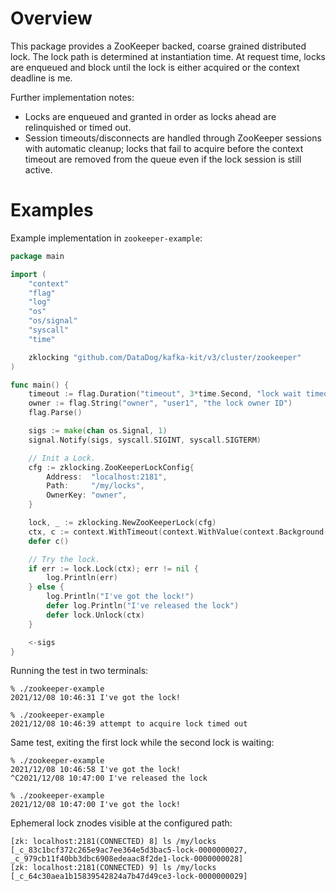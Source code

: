 # Overview

This package provides a ZooKeeper backed, coarse grained distributed lock. The lock path is determined at instantiation time. At request time, locks are enqueued and block until the lock is either acquired or the context deadline is me.

Further implementation notes:
- Locks are enqueued and granted in order as locks ahead are relinquished or timed out.
- Session timeouts/disconnects are handled through ZooKeeper sessions with automatic cleanup; locks that fail to acquire before the context timeout are removed from the queue even if the lock session is still active.

# Examples

Example implementation in `zookeeper-example`:

```go
package main

import (
	"context"
	"flag"
	"log"
	"os"
	"os/signal"
	"syscall"
	"time"

	zklocking "github.com/DataDog/kafka-kit/v3/cluster/zookeeper"
)

func main() {
	timeout := flag.Duration("timeout", 3*time.Second, "lock wait timeout")
	owner := flag.String("owner", "user1", "the lock owner ID")
	flag.Parse()

	sigs := make(chan os.Signal, 1)
	signal.Notify(sigs, syscall.SIGINT, syscall.SIGTERM)

	// Init a Lock.
	cfg := zklocking.ZooKeeperLockConfig{
		Address:  "localhost:2181",
		Path:     "/my/locks",
		OwnerKey: "owner",
	}

	lock, _ := zklocking.NewZooKeeperLock(cfg)
	ctx, c := context.WithTimeout(context.WithValue(context.Background(), "owner", *owner), *timeout)
	defer c()

	// Try the lock.
	if err := lock.Lock(ctx); err != nil {
		log.Println(err)
	} else {
		log.Println("I've got the lock!")
		defer log.Println("I've released the lock")
		defer lock.Unlock(ctx)
	}

	<-sigs
}
```

Running the test in two terminals:
```
% ./zookeeper-example
2021/12/08 10:46:31 I've got the lock!
```

```
% ./zookeeper-example
2021/12/08 10:46:39 attempt to acquire lock timed out
```

Same test, exiting the first lock while the second lock is waiting:
```
% ./zookeeper-example
2021/12/08 10:46:58 I've got the lock!
^C2021/12/08 10:47:00 I've released the lock
```

```
% ./zookeeper-example
2021/12/08 10:47:00 I've got the lock!
```

Ephemeral lock znodes visible at the configured path:
```
[zk: localhost:2181(CONNECTED) 8] ls /my/locks
[_c_83c1bcf372c265e9ac7ee364e5d3bac5-lock-0000000027, _c_979cb11f40bb3dbc6908edeaac8f2de1-lock-0000000028]
[zk: localhost:2181(CONNECTED) 9] ls /my/locks
[_c_64c30aea1b15839542824a7b47d49ce3-lock-0000000029]
```
